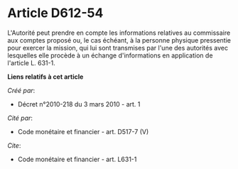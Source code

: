 # Article D612-54

L'Autorité peut prendre en compte les informations relatives au commissaire aux comptes proposé ou, le cas échéant, à la
personne physique pressentie pour exercer la mission, qui lui sont transmises par l'une des autorités avec lesquelles elle
procède à un échange d'informations en application de l'article L. 631-1.

**Liens relatifs à cet article**

_Créé par_:

  - Décret n°2010-218 du 3 mars 2010 - art. 1

_Cité par_:

  - Code monétaire et financier - art. D517-7 (V)

_Cite_:

  - Code monétaire et financier - art. L631-1
